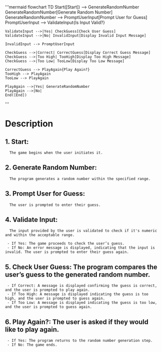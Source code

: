'''mermaid
flowchart TD
    Start([Start]) --> GenerateRandomNumber
    GenerateRandomNumber[Generate Random Number]
    GenerateRandomNumber --> PromptUserInput[Prompt User for Guess]
    PromptUserInput --> ValidateInput{Is Input Valid?}
    
    ValidateInput -->|Yes| CheckGuess[Check User Guess]
    ValidateInput -->|No| InvalidInput[Display Invalid Input Message]
    
    InvalidInput --> PromptUserInput
    
    CheckGuess -->|Correct| CorrectGuess[Display Correct Guess Message]
    CheckGuess -->|Too High| TooHigh[Display Too High Message]
    CheckGuess -->|Too Low| TooLow[Display Too Low Message]

    CorrectGuess --> PlayAgain{Play Again?}
    TooHigh --> PlayAgain
    TooLow --> PlayAgain
    
    PlayAgain -->|Yes| GenerateRandomNumber
    PlayAgain -->|No| 
    End([End])
'''

#  Description 
## 1. Start: 
      The game begins when the user initiates it.

## 2. Generate Random Number: 
      The program generates a random number within the specified range.

## 3. Prompt User for Guess: 
      The user is prompted to enter their guess.

## 4. Validate Input: 
      The input provided by the user is validated to check if it's numeric and within the acceptable range.

     - If Yes: The game proceeds to check the user’s guess.
     - If No: An error message is displayed, indicating that the input is invalid. The user is prompted to enter their guess again.
## 5. Check User Guess: The program compares the user’s guess to the generated random number.

     - If Correct: A message is displayed confirming the guess is correct, and the user is prompted to play again.
     - If Too High: A message is displayed indicating the guess is too high, and the user is prompted to guess again.
     - If Too Low: A message is displayed indicating the guess is too low, and the user is prompted to guess again.

## 6. Play Again?: The user is asked if they would like to play again.

     - If Yes: The program returns to the random number generation step.
     - If No: The game ends.
    
